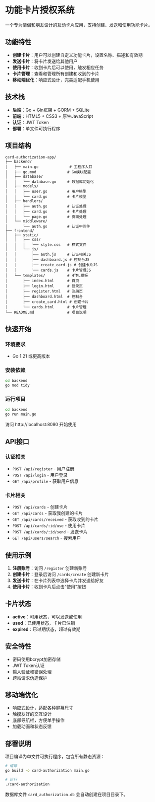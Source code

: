 # 功能卡片授权系统

一个专为情侣和朋友设计的互动卡片应用，支持创建、发送和使用功能卡片。

## 功能特性

- **创建卡片**：用户可以创建自定义功能卡片，设置名称、描述和有效期
- **发送卡片**：将卡片发送给其他用户
- **使用卡片**：收到卡片后可以使用，触发相应任务
- **卡片管理**：查看和管理所有创建和收到的卡片
- **移动端优化**：响应式设计，完美适配手机使用

## 技术栈

- **后端**：Go + Gin框架 + GORM + SQLite
- **前端**：HTML5 + CSS3 + 原生JavaScript
- **认证**：JWT Token
- **部署**：单文件可执行程序

## 项目结构

```
card-authorization-app/
├── backend/
│   ├── main.go              # 主程序入口
│   ├── go.mod              # Go模块配置
│   ├── database/
│   │   └── database.go     # 数据库初始化
│   ├── models/
│   │   ├── user.go         # 用户模型
│   │   └── card.go         # 卡片模型
│   ├── handlers/
│   │   ├── auth.go         # 认证处理
│   │   ├── card.go         # 卡片处理
│   │   └── page.go         # 页面处理
│   └── middleware/
│       └── auth.go         # 认证中间件
├── frontend/
│   ├── static/
│   │   ├── css/
│   │   │   └── style.css   # 样式文件
│   │   └── js/
│   │       ├── auth.js     # 认证相关JS
│   │       ├── dashboard.js # 控制台JS
│   │       ├── create_card.js # 创建卡片JS
│   │       └── cards.js    # 卡片管理JS
│   └── templates/          # HTML模板
│       ├── index.html      # 首页
│       ├── login.html      # 登录页
│       ├── register.html   # 注册页
│       ├── dashboard.html  # 控制台
│       ├── create_card.html # 创建卡片
│       └── cards.html      # 卡片管理
└── README.md               # 项目说明
```

## 快速开始

### 环境要求
- Go 1.21 或更高版本

### 安装依赖
```bash
cd backend
go mod tidy
```

### 运行项目
```bash
cd backend
go run main.go
```

访问 http://localhost:8080 开始使用

## API接口

### 认证相关
- `POST /api/register` - 用户注册
- `POST /api/login` - 用户登录
- `GET /api/profile` - 获取用户信息

### 卡片相关
- `POST /api/cards` - 创建卡片
- `GET /api/cards` - 获取我创建的卡片
- `GET /api/cards/received` - 获取收到的卡片
- `POST /api/cards/:id/use` - 使用卡片
- `POST /api/cards/:id/send` - 发送卡片
- `GET /api/users/search` - 搜索用户

## 使用示例

1. **注册账号**：访问 `/register` 创建新账号
2. **创建卡片**：登录后访问 `/cards/create` 创建新卡片
3. **发送卡片**：在卡片列表中选择卡片并发送给好友
4. **使用卡片**：收到卡片后点击"使用"按钮

## 卡片状态

- **active**：可用状态，可以发送或使用
- **used**：已使用状态，卡片已注销
- **expired**：已过期状态，超过有效期

## 安全特性

- 密码使用bcrypt加密存储
- JWT Token认证
- 输入验证和错误处理
- 跨站请求伪造保护

## 移动端优化

- 响应式设计，适配各种屏幕尺寸
- 触摸友好的交互设计
- 底部导航栏，方便单手操作
- 加载动画和状态反馈

## 部署说明

项目编译为单文件可执行程序，包含所有静态资源：

```bash
# 编译
go build -o card-authorization main.go

# 运行
./card-authorization
```

数据库文件 `card_authorization.db` 会自动创建在项目目录下。

